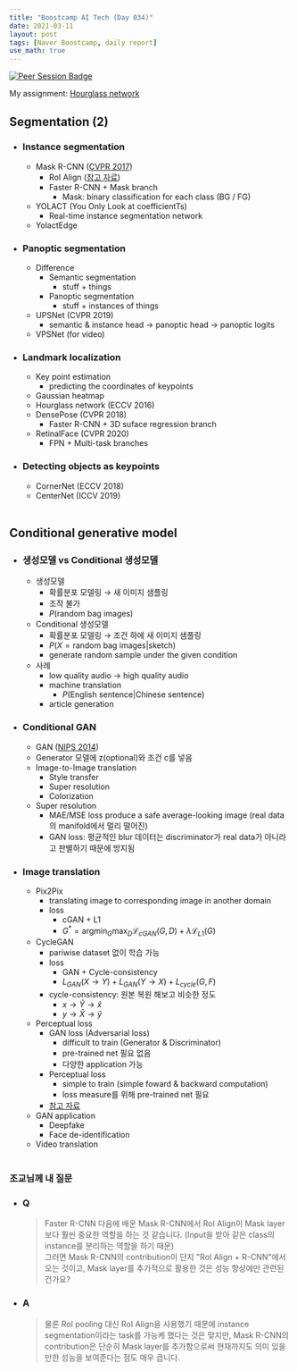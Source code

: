 ```yaml
---
title: "Boostcamp AI Tech (Day 034)"
date: 2021-03-11
layout: post
tags: [Naver Boostcamp, daily report]
use_math: true
---
```


[![Peer Session Badge](https://img.shields.io/badge/Peer%20Session-CC527A?style=flat)](../peer_session/day034.html)

My assignment: [Hourglass network](https://colab.research.google.com/drive/16BP-l-XwTgUYA6NZg4ZVwT9epSkzwybi?usp=sharing)

## Segmentation (2)
* ### Instance segmentation
    * Mask R-CNN ([CVPR 2017](https://arxiv.org/abs/1703.06870))
        * RoI Align ([참고 자료](https://towardsdatascience.com/understanding-region-of-interest-part-2-roi-align-and-roi-warp-f795196fc193))
        * Faster R-CNN + Mask branch
            * Mask: binary classification for each class (BG / FG)
    * YOLACT (You Only Look at coefficientTs)
        * Real-time instance segmentation network
    * YolactEdge
* ### Panoptic segmentation
    * Difference
        * Semantic segmentation
            * stuff + things
        * Panoptic segmentation
            * stuff + instances of things
    * UPSNet (CVPR 2019)
        * semantic & instance head $\rightarrow$ panoptic head $\rightarrow$ panoptic logits
    * VPSNet (for video)
* ### Landmark localization
    * Key point estimation
        * predicting the coordinates of keypoints
    * Gaussian heatmap
    * Hourglass network (ECCV 2016)
    * DensePose (CVPR 2018)
        * Faster R-CNN + 3D suface regression branch
    * RetinalFace (CVPR 2020)
        * FPN + Multi-task branches
* ### Detecting objects as keypoints
    * CornerNet (ECCV 2018)
    * CenterNet (ICCV 2019)
<br><br>

## Conditional generative model
* ### 생성모델 vs Conditional 생성모델
    * 생성모델
        * 확률분포 모델링 $\rightarrow$ 새 이미지 샘플링
        * 조작 불가
        * $P(\text{random bag images})$
    * Conditional 생성모델
        * 확률분포 모델링 $\rightarrow$ 조건 하에 새 이미지 샘플링
        * $P(X = \text{random bag images} \vert \text{sketch})$
        * generate random sample under the given condition
    * 사례
        * low quality audio $\rightarrow$ high quality audio
        * machine translation
            * $P(\text{English sentence} \vert \text{Chinese sentence})$
        * article generation
* ### Conditional GAN
    * GAN ([NIPS 2014](https://arxiv.org/pdf/1406.2661.pdf))
    * Generator 모델에 z(optional)와 조건 c를 넣음
    * Image-to-Image translation
        * Style transfer
        * Super resolution
        * Colorization
    * Super resolution
        * MAE/MSE loss produce a safe average-looking image (real data의 manifold에서 멀리 떨어진)
        * GAN loss: 평균적인 blur 데이터는 discriminator가 real data가 아니라고 판별하기 때문에 방지됨
* ### Image translation
    * Pix2Pix
        * translating image to corresponding image in another domain
        * loss
            * cGAN + L1
            * $G^* = \text{argmin}_G \text{max}_D \mathcal{L}_{cGAN}(G,D) + \lambda \mathcal{L}_{L1}(G)$
    * CycleGAN
        * pariwise dataset 없이 학습 가능
        * loss
            * GAN + Cycle-consistency
            * $L_{GAN}(X \rightarrow Y) + L_{GAN}(Y \rightarrow X) + L_{cycle}(G,F)$
        * cycle-consistency: 원본 복원 해보고 비슷한 정도
            * $x \rightarrow \hat{Y} \rightarrow \hat{x}$
            * $y \rightarrow \hat{X} \rightarrow \hat{y}$
    * Perceptual loss
        * GAN loss (Adversarial loss)
            * difficult to train (Generator & Discriminator)
            * pre-trained net 필요 없음
            * 다양한 application 가능
        * Perceptual loss
            * simple to train (simple foward & backward computation)
            * loss measure를 위해 pre-trained net 필요
        * [참고 자료](https://sanjivgautamofficial.medium.com/perceptual-loss-well-it-sounds-interesting-after-neural-style-transfer-d09a48b6fb7d)
    * GAN application
        * Deepfake
        * Face de-identification
    * Video translation
<br><br>

### 조교님께 내 질문
* ### Q
    > Faster R-CNN 다음에 배운 Mask R-CNN에서 RoI Align이 Mask layer 보다 훨씬 중요한 역할을 하는 것 같습니다. (Input을 받아 같은 class의 instance를 분리하는 역할을 하기 때문) \
    그러면 Mask R-CNN의 contribution이 단지 "RoI Align + R-CNN"에서 오는 것이고, Mask layer를 추가적으로 활용한 것은 성능 향상에만 관련된 건가요?
* ### A
    > 물론 RoI pooling 대신 RoI Align을 사용했기 때문에 instance segmentation이라는 task를 가능케 했다는 것은 맞지만, Mask R-CNN의 contribution은 단순히 Mask layer를 추가함으로써 현재까지도 의미 있을 만한 성능을 보여준다는 점도 매우 큽니다.